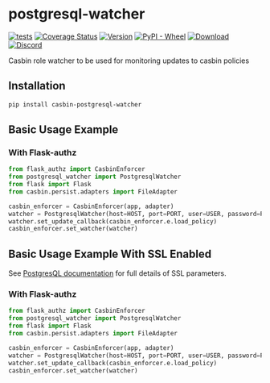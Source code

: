 # postgresql-watcher

[![tests](https://github.com/pycasbin/postgresql-watcher/actions/workflows/release.yml/badge.svg)](https://github.com/pycasbin/postgresql-watcher/actions/workflows/release.yml)
[![Coverage Status](https://coveralls.io/repos/github/pycasbin/postgresql-watcher/badge.svg)](https://coveralls.io/github/pycasbin/postgresql-watcher)
[![Version](https://img.shields.io/pypi/v/casbin-postgresql-watcher.svg)](https://pypi.org/project/casbin-postgresql-watcher/)
[![PyPI - Wheel](https://img.shields.io/pypi/wheel/casbin-postgresql-watcher.svg)](https://pypi.org/project/casbin-postgresql-watcher/)
[![Download](https://img.shields.io/pypi/dm/casbin-postgresql-watcher.svg)](https://pypi.org/project/casbin-postgresql-watcher/)
[![Discord](https://img.shields.io/discord/1022748306096537660?logo=discord&label=discord&color=5865F2)](https://discord.gg/S5UjpzGZjN)

Casbin role watcher to be used for monitoring updates to casbin policies
## Installation
```bash
pip install casbin-postgresql-watcher
```

## Basic Usage Example
### With Flask-authz
```python
from flask_authz import CasbinEnforcer
from postgresql_watcher import PostgresqlWatcher
from flask import Flask
from casbin.persist.adapters import FileAdapter

casbin_enforcer = CasbinEnforcer(app, adapter)
watcher = PostgresqlWatcher(host=HOST, port=PORT, user=USER, password=PASSWORD, dbname=DBNAME)
watcher.set_update_callback(casbin_enforcer.e.load_policy)
casbin_enforcer.set_watcher(watcher)
```

## Basic Usage Example With SSL Enabled

See [PostgresQL documentation](https://www.postgresql.org/docs/current/libpq-connect.html#LIBPQ-PARAMKEYWORDS) for full details of SSL parameters.

### With Flask-authz
```python
from flask_authz import CasbinEnforcer
from postgresql_watcher import PostgresqlWatcher
from flask import Flask
from casbin.persist.adapters import FileAdapter

casbin_enforcer = CasbinEnforcer(app, adapter)
watcher = PostgresqlWatcher(host=HOST, port=PORT, user=USER, password=PASSWORD, dbname=DBNAME, sslmode="verify_full", sslcert=SSLCERT, sslrootcert=SSLROOTCERT, sslkey=SSLKEY)
watcher.set_update_callback(casbin_enforcer.e.load_policy)
casbin_enforcer.set_watcher(watcher)
```
